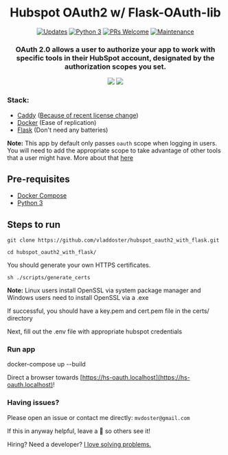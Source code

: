 <div align="center">

# Hubspot OAuth2 w/ Flask-OAuth-lib
  
[![Updates](https://pyup.io/repos/github/vladdoster/hubspot_oauth2_with_flask/shield.svg)](https://pyup.io/repos/github/vladdoster/hubspot_oauth2_with_flask/) 
[![Python 3](https://pyup.io/repos/github/vladdoster/hubspot_oauth2_with_flask/python-3-shield.svg)](https://pyup.io/repos/github/vladdoster/hubspot_oauth2_with_flask/) 
[![PRs Welcome](https://img.shields.io/badge/PRs-welcome-brightgreen.svg?style=flat-square)](http://makeapullrequest.com) 
[![Maintenance](https://img.shields.io/badge/Maintained%3F-yes-green.svg)]()

### OAuth 2.0 allows a user to authorize your app to work with specific tools in their HubSpot account, designated by the authorization scopes you set.

</div>

<p align="center">
  <img src="https://github.com/vladdoster/hubspot_oauth2_with_flask/blob/master/docs/login.png">
  <img src="https://github.com/vladdoster/hubspot_oauth2_with_flask/blob/master/docs/integrated.png">
</p>

### Stack:

- [Caddy](https://caddyserver.com) ([Because of recent license change](https://github.com/caddyserver/caddy/issues/2786))
- [Docker](https://www.docker.com/) (Ease of replication)
- [Flask](https://palletsprojects.com/p/flask/) (Don't need any batteries)

**Note:** This app by default only passes `oauth` scope when logging in users. You will need to add the appropriate scope to take advantage of other tools that a user might have. More about that [here](https://developers.hubspot.com/docs/methods/oauth2/initiate-oauth-integration#scopes)

## Pre-requisites
- [Docker Compose](https://docs.docker.com/compose/) 
- [Python 3](https://www.python.org/)

## Steps to run

`git clone https://github.com/vladdoster/hubspot_oauth2_with_flask.git`

`cd hubspot_oauth2_with_flask/`

You should generate your own HTTPS certificates.

`sh ./scripts/generate_certs`

**Note:** Linux users install OpenSSL via system package manager and Windows users need to install OpenSSL via a .exe

If successful, you should have a key.pem and cert.pem file in the certs/ directory

Next, fill out the .env file with appropriate hubspot credentials

### Run app

docker-compose up --build

Direct a browser towards [https://hs-oauth.localhost](https://hs-oauth.localhost)!

### Having issues?

Please open an issue or contact me directly: `mvdoster@gmail.com`

If this in anyway helpful, leave a 🌟 so others see it!

Hiring? Need a developer?
[I love solving problems.](https://vdoster.com)
